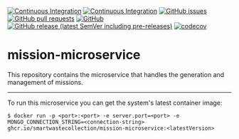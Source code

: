 [![Continuous Integration](https://github.com/SmartWasteCollection/mission-microservice/actions/workflows/ci.yml/badge.svg?event=push)](https://github.com/SmartWasteCollection/mission-microservice/actions/workflows/ci.yml)
[![Continuous Integration](https://github.com/SmartWasteCollection/mission-microservice/actions/workflows/cd.yml/badge.svg?event=push)](https://github.com/SmartWasteCollection/mission-microservice/actions/workflows/cd.yml)
[![GitHub issues](https://img.shields.io/github/issues-raw/SmartWasteCollection/mission-microservice?style=plastic)](https://github.com/SmartWasteCollection/mission-microservice/issues)
[![GitHub pull requests](https://img.shields.io/github/issues-pr-raw/SmartWasteCollection/mission-microservice?style=plastic)](https://github.com/SmartWasteCollection/truck-microservice/pulls)
[![GitHub](https://img.shields.io/github/license/SmartWasteCollection/mission-microservice?style=plastic)](/LICENSE)
[![GitHub release (latest SemVer including pre-releases)](https://img.shields.io/github/v/release/SmartWasteCollection/mission-microservice?include_prereleases&style=plastic)](https://github.com/SmartWasteCollection/mission-microservice/releases)
[![codecov](https://codecov.io/gh/SmartWasteCollection/mission-microservice/branch/main/graph/badge.svg?token=1JEX4QPDYL)](https://codecov.io/gh/SmartWasteCollection/mission-microservice)

# mission-microservice

This repository contains the microservice that handles the generation and management of missions.

---

To run this microservice you can get the system's latest container image:

```
$ docker run -p <port>:<port> -e server.port=<port> -e MONGO_CONNECTION_STRING=<connection-string> ghcr.io/smartwastecollection/mission-microservice:<latestVersion>
```
